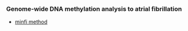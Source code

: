 ### Genome-wide DNA methylation analysis to atrial fibrillation

* [minfi method](https://www.bioconductor.org/help/course-materials/2014/Epigenomics/MethylationArrays-lab.html)

